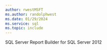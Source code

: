 ```yaml
---
author: rwestMSFT
ms.author: randolphwest
ms.date: 01/29/2024
ms.service: sql
ms.topic: include
---
```

 SQL Server Report Builder for SQL Server 2012 
